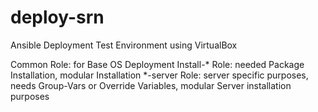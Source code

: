# deploy-srn

Ansible Deployment Test Environment using VirtualBox

Common Role: for Base OS Deployment
Install-* Role: needed Package Installation, modular Installation
*-server Role: server specific purposes, needs Group-Vars or Override Variables, modular Server installation purposes

